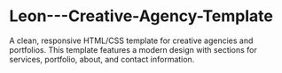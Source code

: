 # Leon---Creative-Agency-Template
A clean, responsive HTML/CSS template for creative agencies and portfolios. This template features a modern design with sections for services, portfolio, about, and contact information.

